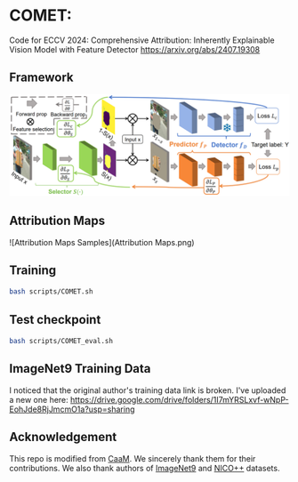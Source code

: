 
# COMET: 

Code for ECCV 2024:
Comprehensive Attribution: Inherently Explainable Vision Model with Feature Detector
https://arxiv.org/abs/2407.19308


## Framework
![Framework](Framework.png)

## Attribution Maps
![Attribution Maps Samples](Attribution Maps.png)

## Training

```bash
bash scripts/COMET.sh
```
## Test checkpoint
```bash
bash scripts/COMET_eval.sh
```

## ImageNet9 Training Data

I noticed that the original author's training data link is broken. I've uploaded a new one here:
https://drive.google.com/drive/folders/1I7mYRSLxvf-wNpP-EohJde8RjJmcmO1a?usp=sharing

## Acknowledgement
This repo is modified from [CaaM](https://github.com/Wangt-CN/CaaM). We sincerely thank them for their contributions. We also thank authors of [ImageNet9](https://github.com/MadryLab/backgrounds_challenge) and [NICO++](https://github.com/xxgege/NICO-plus) datasets.
